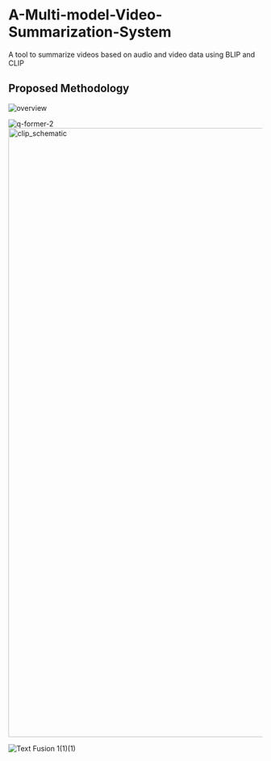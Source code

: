 # A-Multi-model-Video-Summarization-System
A tool to summarize videos based on audio and video data using BLIP and CLIP

## Proposed Methodology
![overview](https://github.com/psairammohan/A-Multi-model-Video-Summarization-System/assets/77541371/ac438d2b-3664-4a02-82e8-b615a90e9237)

![q-former-2](https://github.com/psairammohan/A-Multi-model-Video-Summarization-System/assets/77541371/f2593cc1-4c62-44a5-b18e-bcc4449bef49)
<img width="1205" alt="clip_schematic" src="https://github.com/psairammohan/A-Multi-model-Video-Summarization-System/assets/77541371/5e574a1d-2013-43c0-8af1-e7f19f044607">


![Text Fusion 1(1)(1)](https://github.com/psairammohan/A-Multi-model-Video-Summarization-System/assets/77541371/77ef714e-e242-4f4e-94c5-56a51ad06928)
